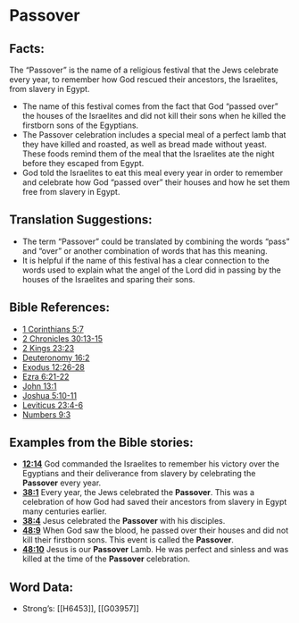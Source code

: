 # Passover

## Facts:

The “Passover” is the name of a religious festival that the Jews celebrate every year, to remember how God rescued their ancestors, the Israelites, from slavery in Egypt.

* The name of this festival comes from the fact that God “passed over” the houses of the Israelites and did not kill their sons when he killed the firstborn sons of the Egyptians.
* The Passover celebration includes a special meal of a perfect lamb that they have killed and roasted, as well as bread made without yeast. These foods remind them of the meal that the Israelites ate the night before they escaped from Egypt.
* God told the Israelites to eat this meal every year in order to remember and celebrate how God “passed over” their houses and how he set them free from slavery in Egypt.

## Translation Suggestions:

* The term “Passover” could be translated by combining the words “pass” and “over” or another combination of words that has this meaning.
* It is helpful if the name of this festival has a clear connection to the words used to explain what the angel of the Lord did in passing by the houses of the Israelites and sparing their sons.

## Bible References:

* [1 Corinthians 5:7](rc://en/tn/help/1co/05/07)
* [2 Chronicles 30:13-15](rc://en/tn/help/2ch/30/13)
* [2 Kings 23:23](rc://en/tn/help/2ki/23/23)
* [Deuteronomy 16:2](rc://en/tn/help/deu/16/02)
* [Exodus 12:26-28](rc://en/tn/help/exo/12/26)
* [Ezra 6:21-22](rc://en/tn/help/ezr/06/21)
* [John 13:1](rc://en/tn/help/jhn/13/01)
* [Joshua 5:10-11](rc://en/tn/help/jos/05/10)
* [Leviticus 23:4-6](rc://en/tn/help/lev/23/04)
* [Numbers 9:3](rc://en/tn/help/num/09/03)

## Examples from the Bible stories:

* __[12:14](rc://en/tn/help/obs/12/14)__ God commanded the Israelites to remember his victory over the Egyptians and their deliverance from slavery by celebrating the __Passover__ every year.
* __[38:1](rc://en/tn/help/obs/38/01)__ Every year, the Jews celebrated the __Passover__. This was a celebration of how God had saved their ancestors from slavery in Egypt many centuries earlier.
* __[38:4](rc://en/tn/help/obs/38/04)__ Jesus celebrated the __Passover__ with his disciples.
* __[48:9](rc://en/tn/help/obs/48/09)__ When God saw the blood, he passed over their houses and did not kill their firstborn sons. This event is called the __Passover__.
* __[48:10](rc://en/tn/help/obs/48/10)__ Jesus is our __Passover__ Lamb. He was perfect and sinless and was killed at the time of the __Passover__ celebration.

## Word Data:

* Strong’s: [[H6453]], [[G03957]]
